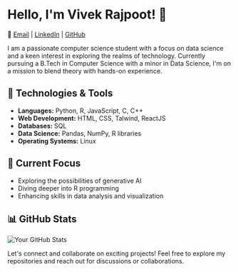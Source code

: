 # Hello, I'm Vivek Rajpoot! 👋

📧 [Email](mailto:vivekrajput2515@gmail.com) | [LinkedIn](https://www.linkedin.com/in/vivek-rajpoot) | [GitHub](https://github.com/VivekRajpoot01)

I am a passionate computer science student with a focus on data science and a keen interest in exploring the realms of technology. Currently pursuing a B.Tech in Computer Science with a minor in Data Science, I'm on a mission to blend theory with hands-on experience.

## 🔧 Technologies & Tools

- **Languages:** Python, R, JavaScript, C, C++
- **Web Development:** HTML, CSS, Talwind, ReactJS
- **Databases:** SQL
- **Data Science:** Pandas, NumPy, R libraries
- **Operating Systems:** Linux

## 🚀 Current Focus

- Exploring the possibilities of generative AI
- Diving deeper into R programming
- Enhancing skills in data analysis and visualization


## 📊 GitHub Stats

![Your GitHub Stats](https://github-readme-stats.vercel.app/api?username=VivekRajpoot01&show_icons=true&hide=contribs,prs&theme=dark)

Let's connect and collaborate on exciting projects! Feel free to explore my repositories and reach out for discussions or collaborations.
